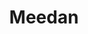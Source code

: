 ---
blog: https://medium.com/meedan-updates/
codehost: https://github.com/Meedan
facebook: https://facebook.com/pages/Meedan/54421674438
logohandle: meedan
sort: meedan
title: Meedan
twitter: https://x.com/meedan
website: https://meedan.com/en/
wikipedia: https://en.wikipedia.org/wiki/Meedan
youtube: https://youtube.com/user/MeedanTube
---